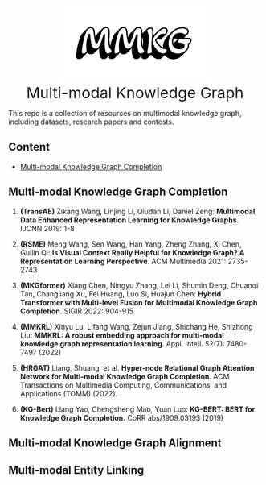 
<div align=center>
    <img style="width: 300px;" src="assets/imgs/mmkg.png" alt='mmkg'/> 
    <div align=center style='font-size: 30px;'>Multi-modal Knowledge Graph</div>
</div>  

This repo is a collection of resources on multimodal knowledge graph, including datasets, research papers and contests.
 

## Content

- [Multi-modal Knowledge Graph Completion](#multi-modal-knowledge-graph-completion)

## Multi-modal Knowledge Graph Completion

1. **(TransAE)** Zikang Wang, Linjing Li, Qiudan Li, Daniel Zeng:
**Multimodal Data Enhanced Representation Learning for Knowledge Graphs**. IJCNN 2019: 1-8

2. **(RSME)** Meng Wang, Sen Wang, Han Yang, Zheng Zhang, Xi Chen, Guilin Qi:
**Is Visual Context Really Helpful for Knowledge Graph? A Representation Learning Perspective**. ACM Multimedia 2021: 2735-2743

3. **(MKGformer)** 
Xiang Chen, Ningyu Zhang, Lei Li, Shumin Deng, Chuanqi Tan, Changliang Xu, Fei Huang, Luo Si, Huajun Chen:
**Hybrid Transformer with Multi-level Fusion for Multimodal Knowledge Graph Completion**. SIGIR 2022: 904-915

4. **(MMKRL)** Xinyu Lu, Lifang Wang, Zejun Jiang, Shichang He, Shizhong Liu:
**MMKRL: A robust embedding approach for multi-modal knowledge graph representation learning**. Appl. Intell. 52(7): 7480-7497 (2022)

5. **(HRGAT)** Liang, Shuang, et al. **Hyper-node Relational Graph Attention Network for Multi-modal Knowledge Graph Completion**. ACM Transactions on Multimedia Computing, Communications, and Applications (TOMM) (2022).

6. **(KG-Bert)** 	Liang Yao, Chengsheng Mao, Yuan Luo:
**KG-BERT: BERT for Knowledge Graph Completion.** CoRR abs/1909.03193 (2019)




## Multi-modal Knowledge Graph Alignment



## Multi-modal Entity Linking
